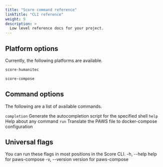 ```yaml
---
title: "Score command reference"
linkTitle: "CLI reference"
weight: 9
description: >
  Low level reference docs for your project.
---
```


## Platform options

Currently, the following platforms are available.

```bash
score-humanitec
```

```bash
score-compose
```

## Command options

The following are a list of available commands.

`completion` Generate the autocompletion script for the specified shell
`help` Help about any command
`run` Translate the PAWS file to docker-compose configuration

## Universal flags

You can run these flags in most positions in the Score CLI.
-h, --help help for paws-compose
-v, --version version for paws-compose
